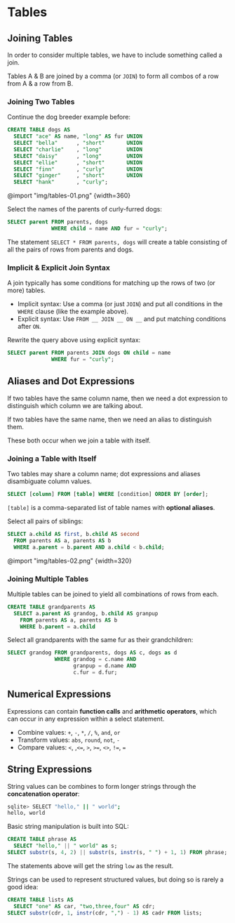 # Tables

## Joining Tables

In order to consider multiple tables, we have to include something called a join.

Tables A & B are joined by a comma (or `JOIN`) to form all combos of a row from A & a row from B.

### Joining Two Tables

Continue the dog breeder example before:

```sql
CREATE TABLE dogs AS
  SELECT "ace" AS name, "long" AS fur UNION
  SELECT "bella"      , "short"       UNION
  SELECT "charlie"    , "long"        UNION
  SELECT "daisy"      , "long"        UNION
  SELECT "ellie"      , "short"       UNION
  SELECT "finn"       , "curly"       UNION
  SELECT "ginger"     , "short"       UNION
  SELECT "hank"       , "curly";
```

@import "img/tables-01.png" {width=360}

Select the names of the parents of curly-furred dogs:

```sql
SELECT parent FROM parents, dogs
              WHERE child = name AND fur = "curly";
```

The statement `SELECT * FROM parents, dogs` will create a table consisting of all the pairs of rows from parents and dogs.

### Implicit & Explicit Join Syntax

A join typically has some conditions for matching up the rows of two (or more) tables.

- Implicit syntax: Use a comma (or just `JOIN`) and put all conditions in the `WHERE` clause (like the example above).
- Explicit syntax: Use `FROM __ JOIN __ ON __` and put matching conditions after `ON`.

Rewrite the query above using explicit syntax:

```sql
SELECT parent FROM parents JOIN dogs ON child = name
              WHERE fur = "curly";
```

## Aliases and Dot Expressions

If two tables have the same column name, then we need a dot expression to distinguish which column we are talking about.

If two tables have the same name, then we need an alias to distinguish them.

These both occur when we join a table with itself.

### Joining a Table with Itself

Two tables may share a column name; dot expressions and aliases disambiguate column values.

```sql
SELECT [column] FROM [table] WHERE [condition] ORDER BY [order];
```

`[table]` is a comma-separated list of table names with **optional aliases**.

Select all pairs of siblings:

```sql
SELECT a.child AS first, b.child AS second
  FROM parents AS a, parents AS b
  WHERE a.parent = b.parent AND a.child < b.child;
```

@import "img/tables-02.png" {width=320}

### Joining Multiple Tables

Multiple tables can be joined to yield all combinations of rows from each.

```sql
CREATE TABLE grandparents AS
  SELECT a.parent AS grandog, b.child AS granpup
    FROM parents AS a, parents AS b
    WHERE b.parent = a.child
```

Select all grandparents with the same fur as their grandchildren:

```sql
SELECT grandog FROM grandparents, dogs AS c, dogs as d
               WHERE grandog = c.name AND
                     granpup = d.name AND
                     c.fur = d.fur;
```

## Numerical Expressions

Expressions can contain **function calls** and **arithmetic operators**, which can occur in any expression within a select statement.

- Combine values: `+`, `-`, `*`, `/`, `%`, `and`, `or`
- Transform values: `abs`, `round`, `not`, `-`
- Compare values: `<`, ,`<=`, `>`, `>=`, `<>`, `!=`, `=`

## String Expressions

String values can be combines to form longer strings through the **concatenation operator**:

```bash
sqlite> SELECT "hello," || " world";
hello, world
```

Basic string manipulation is built into SQL:

```sql
CREATE TABLE phrase AS
  SELECT "hello," || " world" as s;
SELECT substr(s, 4, 2) || substr(s, instr(s, " ") + 1, 1) FROM phrase;
```

The statements above will get the string `low` as the result.

Strings can be used to represent structured values, but doing so is rarely a good idea:

```sql
CREATE TABLE lists AS
  SELECT "one" AS car, "two,three,four" AS cdr;
SELECT substr(cdr, 1, instr(cdr, ",") - 1) AS cadr FROM lists;
```

